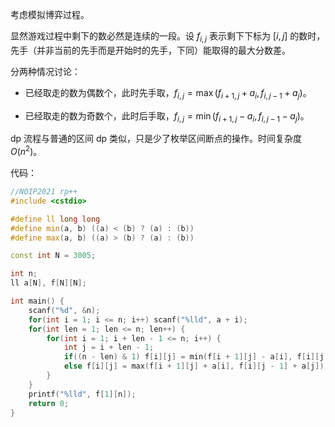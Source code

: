考虑模拟博弈过程。

显然游戏过程中剩下的数必然是连续的一段。设 $f_{i,j}$ 表示剩下下标为 $[i,j]$ 的数时，先手（并非当前的先手而是开始时的先手，下同）能取得的最大分数差。

分两种情况讨论：

- 已经取走的数为偶数个，此时先手取，$f_{i,j}=\max(f_{i+1,j}+a_i,f_{i,j-1}+a_j)$。

- 已经取走的数为奇数个，此时后手取，$f_{i,j}=\min(f_{i+1,j}-a_i,f_{i,j-1}-a_j)$。

dp 流程与普通的区间 dp 类似，只是少了枚举区间断点的操作。时间复杂度 $O(n^2)$。

代码：

```cpp
//NOIP2021 rp++
#include <cstdio>

#define ll long long
#define min(a, b) ((a) < (b) ? (a) : (b))
#define max(a, b) ((a) > (b) ? (a) : (b))

const int N = 3005;

int n;
ll a[N], f[N][N];

int main() {
	scanf("%d", &n);
	for(int i = 1; i <= n; i++) scanf("%lld", a + i);
	for(int len = 1; len <= n; len++) {
		for(int i = 1; i + len - 1 <= n; i++) {
			int j = i + len - 1;
			if((n - len) & 1) f[i][j] = min(f[i + 1][j] - a[i], f[i][j - 1] - a[j]);
			else f[i][j] = max(f[i + 1][j] + a[i], f[i][j - 1] + a[j]);
		}
	}
	printf("%lld", f[1][n]);
	return 0;
}
```